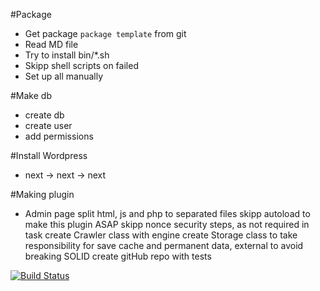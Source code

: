 #Package
* Get package `package template` from git
* Read MD file
* Try to install bin/*.sh
* Skipp shell scripts on failed 
* Set up all manually

#Make db
* create db
* create user
* add permissions 

#Install Wordpress
* next -> next -> next

#Making plugin
* Admin page 
split html, js and php to separated files
skipp autoload to make this plugin ASAP
skipp nonce security steps, as not required in task
create Crawler class with engine
create Storage class to take responsibility for save cache and permanent data, external to avoid breaking SOLID
create gitHub repo with tests

[![Build Status](https://travis-ci.com/bluebat-pl/wpmedia.svg?branch=master)](https://travis-ci.com/bluebat-pl/wpmedia)  
